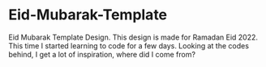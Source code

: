 # Eid-Mubarak-Template
Eid Mubarak Template Design. This design is made for Ramadan Eid 2022. This time I started learning to code for a few days. Looking at the codes behind, I get a lot of inspiration, where did I come from?
